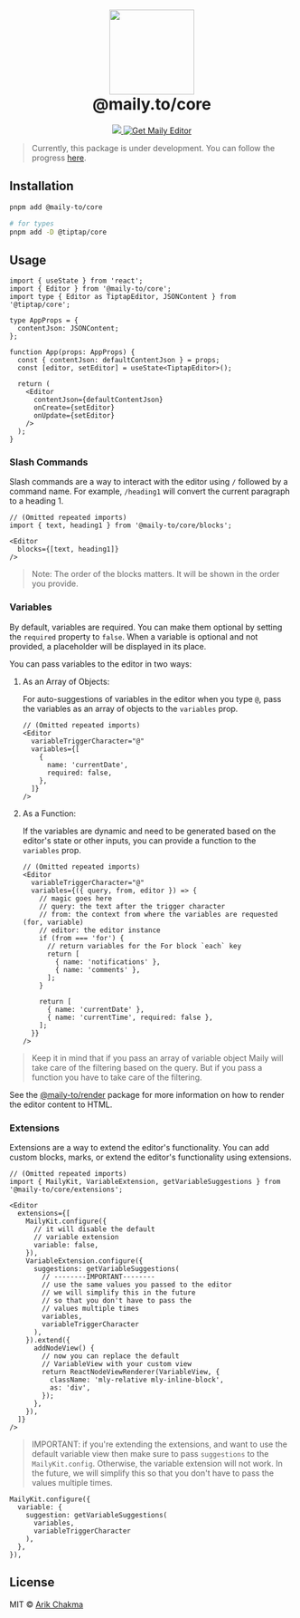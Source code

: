 <h1 align="center"><img height="150" src="https://maily.to/brand/icon.svg" /><br> @maily.to/core</h1>

<p align="center">
  <a href="https://github.com/arikchakma/maily.to/blob/main/license">
    <img src="https://img.shields.io/badge/License-MIT-yellow.svg" />
  </a>
  <a href="https://maily.to">
    	<img src="https://img.shields.io/badge/%E2%9C%A8-Get%20Editor-0a0a0a.svg?style=flat&colorA=0a0a0a" alt="Get Maily Editor" />
    </a>
</p>

> Currently, this package is under development. You can follow the progress [here](https://github.com/arikchakma/maily.to).

## Installation

```bash
pnpm add @maily-to/core

# for types
pnpm add -D @tiptap/core
```

## Usage

```tsx
import { useState } from 'react';
import { Editor } from '@maily-to/core';
import type { Editor as TiptapEditor, JSONContent } from '@tiptap/core';

type AppProps = {
  contentJson: JSONContent;
};

function App(props: AppProps) {
  const { contentJson: defaultContentJson } = props;
  const [editor, setEditor] = useState<TiptapEditor>();

  return (
    <Editor
      contentJson={defaultContentJson}
      onCreate={setEditor}
      onUpdate={setEditor}
    />
  );
}
```

### Slash Commands

Slash commands are a way to interact with the editor using `/` followed by a command name. For example, `/heading1` will convert the current paragraph to a heading 1.

```tsx
// (Omitted repeated imports)
import { text, heading1 } from '@maily-to/core/blocks';

<Editor
  blocks={[text, heading1]}
/>
```

> Note: The order of the blocks matters. It will be shown in the order you provide.

### Variables

By default, variables are required. You can make them optional by setting the `required` property to `false`. When a variable is optional and not provided, a placeholder will be displayed in its place.

You can pass variables to the editor in two ways:

1. As an Array of Objects:

   For auto-suggestions of variables in the editor when you type `@`, pass the variables as an array of objects to the `variables` prop.

   ```tsx
   // (Omitted repeated imports)
   <Editor
     variableTriggerCharacter="@"
     variables={[
       {
         name: 'currentDate',
         required: false,
       },
     ]}
   />
   ```

2. As a Function:

   If the variables are dynamic and need to be generated based on the editor's state or other inputs, you can provide a function to the `variables` prop.

   ```tsx
   // (Omitted repeated imports)
   <Editor
     variableTriggerCharacter="@"
     variables={({ query, from, editor }) => {
       // magic goes here
       // query: the text after the trigger character
       // from: the context from where the variables are requested (for, variable)
       // editor: the editor instance
       if (from === 'for') {
         // return variables for the For block `each` key
         return [
           { name: 'notifications' },
           { name: 'comments' },
         ];
       }

       return [
         { name: 'currentDate' },
         { name: 'currentTime', required: false },
       ];
     }}
   />
   ```

> Keep it in mind that if you pass an array of variable object Maily will take care of the filtering based on the query. But if you pass a function you have to take care of the filtering.

See the [@maily-to/render](../render) package for more information on how to render the editor content to HTML.

### Extensions

Extensions are a way to extend the editor's functionality. You can add custom blocks, marks, or extend the editor's functionality using extensions.

```tsx
// (Omitted repeated imports)
import { MailyKit, VariableExtension, getVariableSuggestions } from '@maily-to/core/extensions';

<Editor
  extensions={[
    MailyKit.configure({
      // it will disable the default
      // variable extension
      variable: false,
    }),
    VariableExtension.configure({
      suggestions: getVariableSuggestions(
        // --------IMPORTANT--------
        // use the same values you passed to the editor
        // we will simplify this in the future
        // so that you don't have to pass the
        // values multiple times
        variables,
        variableTriggerCharacter
      ),
    }).extend({
      addNodeView() {
        // now you can replace the default
        // VariableView with your custom view
        return ReactNodeViewRenderer(VariableView, {
          className: 'mly-relative mly-inline-block',
          as: 'div',
        });
      },
    }),
  ]}
/>
```

> IMPORTANT: if you're extending the extensions, and want to use the default variable view then make sure to pass `suggestions` to the `MailyKit.config`. Otherwise, the variable extension will not work. In the future, we will simplify this so that you don't have to pass the values multiple times.

```tsx
MailyKit.configure({
  variable: {
    suggestion: getVariableSuggestions(
      variables,
      variableTriggerCharacter
    ),
  },
}),
```

## License

MIT &copy; [Arik Chakma](https://twitter.com/imarikchakma)
